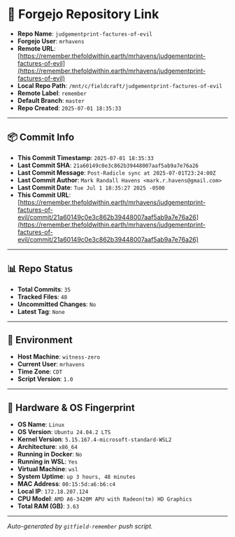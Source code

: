 # 🔗 Forgejo Repository Link

- **Repo Name**: `judgementprint-factures-of-evil`
- **Forgejo User**: `mrhavens`
- **Remote URL**: [https://remember.thefoldwithin.earth/mrhavens/judgementprint-factures-of-evil](https://remember.thefoldwithin.earth/mrhavens/judgementprint-factures-of-evil)
- **Local Repo Path**: `/mnt/c/fieldcraft/judgementprint-factures-of-evil`
- **Remote Label**: `remember`
- **Default Branch**: `master`
- **Repo Created**: `2025-07-01 18:35:33`

---

## 📦 Commit Info

- **This Commit Timestamp**: `2025-07-01 18:35:33`
- **Last Commit SHA**: `21a60149c0e3c862b39448007aaf5ab9a7e76a26`
- **Last Commit Message**: `Post-Radicle sync at 2025-07-01T23:24:00Z`
- **Last Commit Author**: `Mark Randall Havens <mark.r.havens@gmail.com>`
- **Last Commit Date**: `Tue Jul 1 18:35:27 2025 -0500`
- **This Commit URL**: [https://remember.thefoldwithin.earth/mrhavens/judgementprint-factures-of-evil/commit/21a60149c0e3c862b39448007aaf5ab9a7e76a26](https://remember.thefoldwithin.earth/mrhavens/judgementprint-factures-of-evil/commit/21a60149c0e3c862b39448007aaf5ab9a7e76a26)

---

## 📊 Repo Status

- **Total Commits**: `35`
- **Tracked Files**: `48`
- **Uncommitted Changes**: `No`
- **Latest Tag**: `None`

---

## 🧭 Environment

- **Host Machine**: `witness-zero`
- **Current User**: `mrhavens`
- **Time Zone**: `CDT`
- **Script Version**: `1.0`

---

## 🧬 Hardware & OS Fingerprint

- **OS Name**: `Linux`
- **OS Version**: `Ubuntu 24.04.2 LTS`
- **Kernel Version**: `5.15.167.4-microsoft-standard-WSL2`
- **Architecture**: `x86_64`
- **Running in Docker**: `No`
- **Running in WSL**: `Yes`
- **Virtual Machine**: `wsl`
- **System Uptime**: `up 3 hours, 48 minutes`
- **MAC Address**: `00:15:5d:a6:b6:c4`
- **Local IP**: `172.18.207.124`
- **CPU Model**: `AMD A6-3420M APU with Radeon(tm) HD Graphics`
- **Total RAM (GB)**: `3.63`

---

_Auto-generated by `gitfield-remember` push script._
